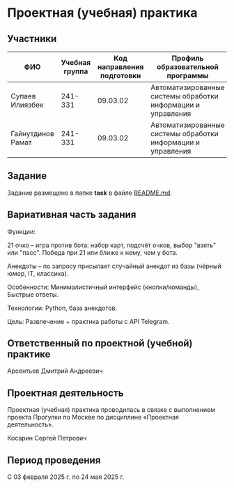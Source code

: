 # Проектная (учебная) практика

## Участники

| ФИО                    | Учебная группа | Код направления подготовки | Профиль образовательной программы |
|------------------------|----------------|-----------------------------|--------------------------------------------------------------|
| Супаев Илиязбек        |       241-331  |               09.03.02      |  Автоматизированные системы обработки информации и управления|
| Гайнутдинов Рамат      |       241-331  |               09.03.02      |  Автоматизированные системы обработки информации и управления|

## Задание

Задание размещено в папке **task** в файле [README.md](task/README.md).

## Вариативная часть задания

Функции:

21 очко – игра против бота: набор карт, подсчёт очков, выбор "взять" или "пасс". Победа при 21 или ближе к нему, чем у бота.

Анекдоты – по запросу присылает случайный анекдот из базы (чёрный юмор, IT, классика).

Особенности: Минималистичный интерфейс (кнопки/команды), Быстрые ответы.

Технологии: Python, база анекдотов.

Цель: Развлечение + практика работы с API Telegram.

## Ответственный по проектной (учебной) практике

Арсентьев Дмитрий Андреевич

## Проектная деятельность

Проектная (учебная) практика проводилась в связке с выполнением проекта Прогулки по Москве по дисциплине «Проектная деятельность».

Косарин Сергей Петрович

## Период проведения

С 03 февраля 2025 г. по 24 мая 2025 г.

